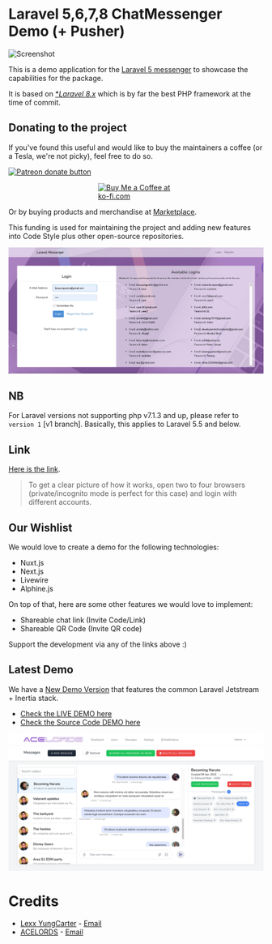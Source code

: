 # Laravel 5,6,7,8 ChatMessenger Demo (+ Pusher)

![Screenshot](acelords-messenger.jpg?raw=true "Screenshot")

This is a demo application for the [Laravel 5 messenger](https://github.com/lexxyungcarter/laravel-5-messenger) to showcase the capabilities for the package.

It is based on [**Laravel 8.x*](https://laravel.com) which is by far the best PHP framework at the time of commit.


## Donating to the project
If you've found this useful and would like to buy the maintainers a coffee (or a Tesla, we're not picky), feel free to do so.

<a href="https://patreon.com/lexxyungcarter"><img src="https://c5.patreon.com/external/logo/become_a_patron_button.png" alt="Patreon donate button" /> </a>

<a href="https://ko-fi.com/acelords" target="_blank" title="Buy me a Coffee"><img width="150" style="border:0px;width:150px;display:block;margin:0 auto" src="https://az743702.vo.msecnd.net/cdn/kofi2.png?v=0" border="0" alt="Buy Me a Coffee at ko-fi.com" /></a>

Or by buying products and merchandise at [Marketplace](https://store.acelords.space).

This funding is used for maintaining the project and adding new features into Code Style plus other open-source repositories.

![Screenshot 1](public/img/screenshot1.jpg?raw=true "Screenshot")

## NB
For Laravel versions not supporting php v7.1.3 and up, please refer to `version 1` [v1 branch]. Basically, this applies to Laravel 5.5 and below.

## Link

[Here is the link](https://messenger.acelords.space).
> To get a clear picture of how it works, open two to four browsers (private/incognito mode is perfect for this case) and login with different accounts.

## Our Wishlist
We would love to create a demo for the following technologies:
- Nuxt.js
- Next.js
- Livewire
- Alphine.js

On top of that, here are some other features we would love to implement:
- Shareable chat link (Invite Code/Link)
- Shareable QR Code (Invite QR code)

Support the development via any of the links above :)


## Latest Demo
We have a [New Demo Version](https://messenger-inertia.acelords.space) that features the common Laravel Jetstream + Inertia stack.
- [Check the LIVE DEMO here](https://messenger-inertia.acelords.space)
- [Check the Source Code DEMO here](https://github.com/acelords/laravel-messenger-demo-inertia)


![Screenshot 1](https://github.com/acelords/laravel-messenger-demo-inertia/blob/main/screenshots/messenger-admin-4.png?raw=true "Screenshot")


# Credits
- [Lexx YungCarter](https://github.com/lexxyungcarter/)  - [Email](mailto:lexxyungcarter@gmail.com)
- [ACELORDS](https://github.com/acelords/)  - [Email](mailto:info@acelords.space)
